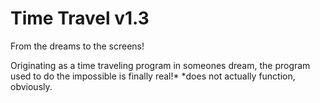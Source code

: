 # Time Travel v1.3
 From the dreams to the screens!

 Originating as a time traveling program in someones dream, the program used to do the impossible is finally real!*
    *does not actually function, obviously.